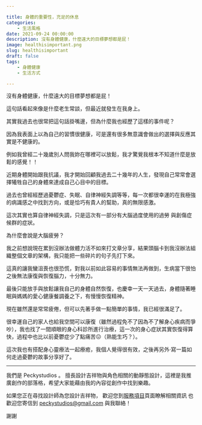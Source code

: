 ```yaml
---

title: 身體的重要性，充足的休息
categories:
    - 生活風格
date: 2021-09-24 00:00:00
description: 沒有身體健康，什麼遠大的目標夢想都是屁！
image: healthisimportant.png
slug: healthisimportant
draft: false
tags:
    - 身體健康
    - 生活方式

---
```


沒有身體健康，什麼遠大的目標夢想都是屁！

這句話看起來像是什麼老生常談，但最近就發生在我身上。

其實我過去也很常把這句話掛嘴邊，但為什麼我也經歷了這樣的事件呢？

因為我表面上以為自己的習慣很健康，可是還有很多無意識會做出的選擇與反應其實是不健康的。

例如我曾經二十幾歲別人問我妳在哪裡可以放鬆，我才驚覺我根本不知道什麼是放鬆的感覺！！

近期身體開始跟我抗議，我才開始回顧我過去二十幾年的人生，發現自己常常會選擇犧牲自己的身體來達成自己心目中的目標。

過去也曾經經歷過憂鬱症、失眠、自律神經失調等等，每一次都很幸運的在我極強的病識感之中找到方向，或是恰巧有貴人的幫助，真的無限感激。

這次其實也算自律神經失調，只是這次有一部分有大腦過度使用的過勞 與創傷症候群的症狀。

為什麼會說是大腦疲勞？

我之前想說現在累到沒辦法做體力活不如來打文章分享，結果頭腦卡到我沒辦法組織整個文章的架構，我只能把一些碎片的句子先打下來。

這真的讓我蠻沮喪也很恐慌，對我以前如此容易的事情無法再做到，生病當下很怕之後無法康復與恢復腦力，十分無力。

最後只能放手與放鬆讓我自己的身體自然恢復，也慶幸一天一天過去，身體隨著睡眠與媽媽的愛心健康餐調養之下，有慢慢恢復精神。

現在雖然還是常常疲倦，但可以先著手做一點簡單的事情，我已經很滿足了。

很幸運自己的家人也給我空間可以康復（雖然過程免不了因為不了解身心疾病而爭吵），我也找了一間順眼的身心科診所進行治療，這一次的身心症狀其實恢復得算快，過程中也比以前憂鬱症少了點痛苦😖（熟能生巧？）。

這次我也有搭配身心靈療法一起療癒，我個人覺得很有效，之後再另外·寫一篇如何走過憂鬱的故事分享好了。

---

我們是 Peckystudios 。
擅長設計吉祥物與角色相關的動靜態設計，這裡是我推廣創作的部落格，希望大家能藉由我的內容從創作中找到樂趣。

如果您正在尋找設計師為您設計吉祥物，
歡迎您到[服務項目](https://peckyhsieh.wixsite.com/peckystudiosservice)頁面瞭解相關資訊
也歡迎您寄信到 peckystudios@gmail.com 與我聯絡！

謝謝